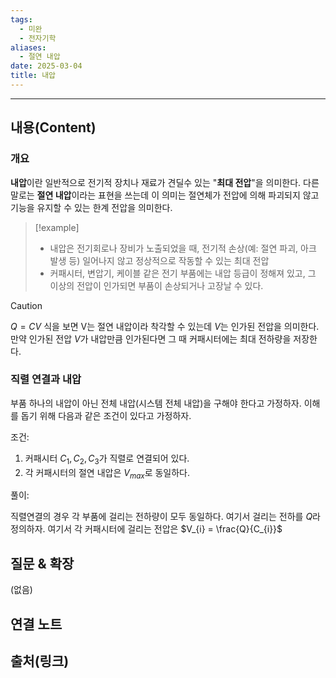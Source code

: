 ```yaml
---
tags:
  - 미완
  - 전자기학
aliases: 
  - 절연 내압
date: 2025-03-04
title: 내압
---
```


---

## 내용(Content)

### 개요

**내압**이란 일반적으로 전기적 장치나 재료가 견딜수 있는 "**최대 전압**"을 의미한다. 다른 말로는 **절연 내압**이라는 표현을 쓰는데 이 의미는 절연체가 전압에 의해 파괴되지 않고 기능을 유지할 수 있는 한계 전압을 의미한다.

>[!example]
>- 내압은 전기회로나 장비가 노출되었을 때, 전기적 손상(예: 절연 파괴, 아크 발생 등) 일어나지 않고 정상적으로 작동할 수 있는 최대 전압
>- 커패시터, 변압기, 케이블 같은 전기 부품에는 내압 등급이 정해져 있고, 그 이상의 전압이 인가되면 부품이 손상되거나 고장날 수 있다.

>[!caution]
>$Q= CV$ 식을 보면 V는 절연 내압이라 착각할 수 있는데 $V$는 인가된 전압을 의미한다. 만약 인가된 전압 $V$가 내압만큼 인가된다면 그 때 커패시터에는 최대 전하량을 저장한다.

### 직렬 연결과 내압

부품 하나의 내압이 아닌 전체 내압(시스템 전체 내압)을 구해야 한다고 가정하자. 이해를 돕기 위해 다음과 같은 조건이 있다고 가정하자.


조건:
1. 커패시터 $C_{1}, C_{2}, C_{3}$가 직렬로 연결되어 있다.
2. 각 커패시터의 절연 내압은 $V_{max}$로 동일하다.

풀이:

직렬연결의 경우 각 부품에 걸리는 전하량이 모두 동일하다. 여기서 걸리는 전하를 $Q$라 정의하자.
여기서 각 커패시터에 걸리는 전압은 $V_{i} = \frac{Q}{C_{i}}$



## 질문 & 확장

(없음)

## 연결 노트

## 출처(링크)





